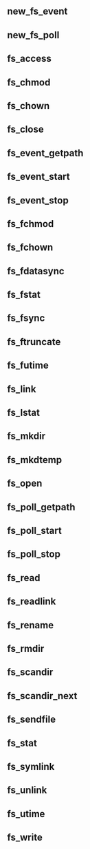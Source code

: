## new_fs_event

## new_fs_poll

## fs_access

## fs_chmod

## fs_chown

## fs_close

## fs_event_getpath

## fs_event_start

## fs_event_stop

## fs_fchmod

## fs_fchown

## fs_fdatasync

## fs_fstat

## fs_fsync

## fs_ftruncate

## fs_futime

## fs_link

## fs_lstat

## fs_mkdir

## fs_mkdtemp

## fs_open

## fs_poll_getpath

## fs_poll_start

## fs_poll_stop

## fs_read

## fs_readlink

## fs_rename

## fs_rmdir

## fs_scandir

## fs_scandir_next

## fs_sendfile

## fs_stat

## fs_symlink

## fs_unlink

## fs_utime

## fs_write
